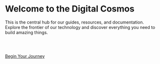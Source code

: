 # Welcome to the Digital Cosmos

This is the central hub for our guides, resources, and documentation. Explore the frontier of our technology and discover everything you need to build amazing things.

<br><br>

<a href="introduction.html" class="cta-button">Begin Your Journey</a>
